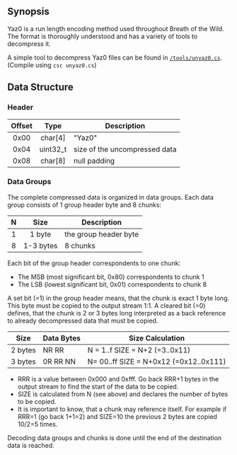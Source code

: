## Synopsis

Yaz0 is a run length encoding method used throughout Breath of the Wild. The
format is thoroughly understood and has a variety of tools to decompress it.

A simple tool to decompress Yaz0 files can be found in [`/tools/unyaz0.cs`](/tools/unyaz0.cs). (Compile using `csc unyaz0.cs`)

## Data Structure

### Header

| Offset |   Type   | Description                   |
|:------:|:--------:|-------------------------------|
|  0x00  |  char[4] | "Yaz0"                        |
|  0x04  | uint32_t | size of the uncompressed data |
|  0x08  |  char[8] | null padding                  |

### Data Groups

The complete compressed data is organized in data groups. Each data group
consists of 1 group header byte and 8 chunks:

| N |    Size   | Description                   |
|:-:|:---------:|-------------------------------|
| 1 |   1 byte  | the group header byte         |
| 8 | 1-3 bytes | 8 chunks                      |

Each bit of the group header correspondents to one chunk:
* The MSB (most significant bit, 0x80) correspondents to chunk 1
* The LSB (lowest significant bit, 0x01) correspondents to chunk 8

A set bit (=1) in the group header means, that the chunk is exact 1 byte long. This byte must be copied to the output stream 1:1. A cleared bit (=0) defines, that the chunk is 2 or 3 bytes long interpreted as a back reference to already decompressed data that must be copied.

| Size    | Data Bytes | Size Calculation                        |
|---------|------------|-----------------------------------------|
| 2 bytes | NR RR      | N = 1..f   SIZE = N+2 (=3..0x11)        |
| 3 bytes | 0R RR NN   | N= 00..ff  SIZE = N+0x12 (=0x12..0x111) |

* RRR is a value between 0x000 and 0xfff. Go back RRR+1 bytes in the output stream to find the start of the data to be copied.
* SIZE is calculated from N (see above) and declares the number of bytes to be copied.
* It is important to know, that a chunk may reference itself. For example if RRR=1 (go back 1+1=2) and SIZE=10 the previous 2 bytes are copied 10/2=5 times.

Decoding data groups and chunks is done until the end of the destination data is reached.
